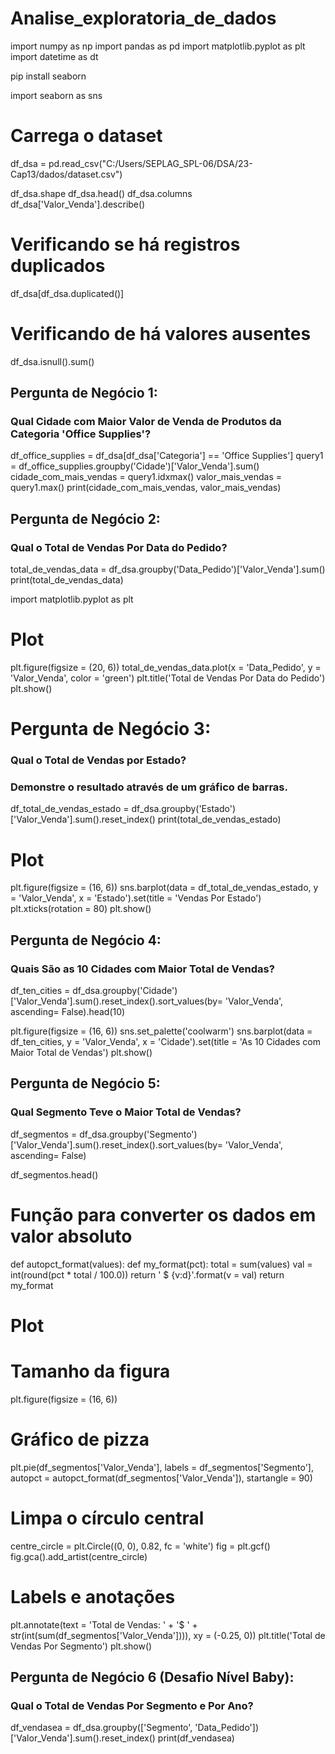 # Analise_exploratoria_de_dados
import numpy as np
import pandas as pd
import matplotlib.pyplot as plt
import datetime as dt

pip install seaborn

import seaborn as sns

# Carrega o dataset
df_dsa = pd.read_csv("C:/Users/SEPLAG_SPL-06/DSA/23-Cap13/dados/dataset.csv")

df_dsa.shape
df_dsa.head()
df_dsa.columns
df_dsa['Valor_Venda'].describe()

# Verificando se há registros duplicados
df_dsa[df_dsa.duplicated()]

# Verificando de há valores ausentes
df_dsa.isnull().sum()

## Pergunta de Negócio 1:

### Qual Cidade com Maior Valor de Venda de Produtos da Categoria 'Office Supplies'?
df_office_supplies = df_dsa[df_dsa['Categoria'] == 'Office Supplies']
query1 = df_office_supplies.groupby('Cidade')['Valor_Venda'].sum()
cidade_com_mais_vendas = query1.idxmax()
valor_mais_vendas = query1.max()
print(cidade_com_mais_vendas, valor_mais_vendas)

## Pergunta de Negócio 2:

### Qual o Total de Vendas Por Data do Pedido?

total_de_vendas_data = df_dsa.groupby('Data_Pedido')['Valor_Venda'].sum()
print(total_de_vendas_data)

import matplotlib.pyplot as plt

# Plot
plt.figure(figsize = (20, 6))
total_de_vendas_data.plot(x = 'Data_Pedido', y = 'Valor_Venda', color = 'green')
plt.title('Total de Vendas Por Data do Pedido')
plt.show()

# Pergunta de Negócio 3:

### Qual o Total de Vendas por Estado?

### Demonstre o resultado através de um gráfico de barras.

df_total_de_vendas_estado = df_dsa.groupby('Estado')['Valor_Venda'].sum().reset_index()
print(total_de_vendas_estado)

# Plot
plt.figure(figsize = (16, 6))
sns.barplot(data = df_total_de_vendas_estado, 
            y = 'Valor_Venda', 
            x = 'Estado').set(title = 'Vendas Por Estado')
plt.xticks(rotation = 80)
plt.show()

## Pergunta de Negócio 4:

### Quais São as 10 Cidades com Maior Total de Vendas?
df_ten_cities = df_dsa.groupby('Cidade')['Valor_Venda'].sum().reset_index().sort_values(by= 'Valor_Venda', ascending= False).head(10)

plt.figure(figsize = (16, 6))
sns.set_palette('coolwarm')
sns.barplot(data = df_ten_cities, 
            y = 'Valor_Venda', 
            x = 'Cidade').set(title = 'As 10 Cidades com Maior Total de Vendas')
plt.show()

## Pergunta de Negócio 5:

### Qual Segmento Teve o Maior Total de Vendas?
df_segmentos = df_dsa.groupby('Segmento')['Valor_Venda'].sum().reset_index().sort_values(by= 'Valor_Venda', ascending= False)

df_segmentos.head()

# Função para converter os dados em valor absoluto
def autopct_format(values): 
    def my_format(pct): 
        total = sum(values) 
        val = int(round(pct * total / 100.0))
        return ' $ {v:d}'.format(v = val)
    return my_format

# Plot

# Tamanho da figura
plt.figure(figsize = (16, 6))

# Gráfico de pizza
plt.pie(df_segmentos['Valor_Venda'], 
        labels = df_segmentos['Segmento'],
        autopct = autopct_format(df_segmentos['Valor_Venda']),
        startangle = 90)

# Limpa o círculo central
centre_circle = plt.Circle((0, 0), 0.82, fc = 'white')
fig = plt.gcf()
fig.gca().add_artist(centre_circle)

# Labels e anotações
plt.annotate(text = 'Total de Vendas: ' + '$ ' + str(int(sum(df_segmentos['Valor_Venda']))), xy = (-0.25, 0))
plt.title('Total de Vendas Por Segmento')
plt.show()

## Pergunta de Negócio 6 (Desafio Nível Baby):

### Qual o Total de Vendas Por Segmento e Por Ano?
df_vendasea = df_dsa.groupby(['Segmento', 'Data_Pedido'])['Valor_Venda'].sum().reset_index()
print(df_vendasea)
